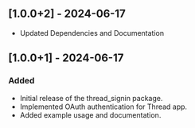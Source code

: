 ## [1.0.0+2] - 2024-06-17
- Updated Dependencies and Documentation

## [1.0.0+1] - 2024-06-17

### Added
- Initial release of the thread_signin package.
- Implemented OAuth authentication for Thread app.
- Added example usage and documentation.